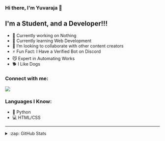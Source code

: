 ### Hi there, I'm Yuvaraja 👋
## I'm a Student, and a Developer!!!

- 🔭 Currently working on Nothing
- 🌱 Currently learning Web Development
- 👯 I’m looking to collaborate with other content creators
- ⚡ Fun Fact: I Have a Verified Bot on Discord
- 😼 Expert in Automating Works
- 🐕 I Like Dogs

### Connect with me:

![](https://discord.c99.nl/widget/theme-4/759050921413312532.png)

### Languages I Know:
- 🐍 Python
- 💻 HTML/CSS
---

<details>
  <summary>:zap: GitHub Stats</summary>

  <img align="left" alt="Yuvaraja's GitHub Stats" src="https://github-readme-stats.vercel.app/api?username=yuvaraja28&show_icons=true&hide_border=true&theme=react&count_private=true" />
